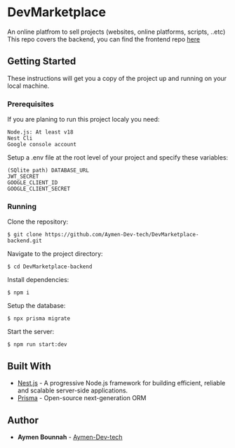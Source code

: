 # DevMarketplace

An online platfrom to sell projects (websites, online platforms, scripts, ..etc) 
This repo covers the backend, you can find the frontend repo [here](https://github.com/Aymen-Dev-tech/DevMarketplace-frontend.git) 

## Getting Started

These instructions will get you a copy of the project up and running on your local machine.

### Prerequisites

If you are planing to run this project localy you need:

```
Node.js: At least v18
Nest Cli
Google console account
```
Setup a .env file at the root level of your project and specify these variables: 

```
(SQlite path) DATABASE_URL
JWT_SECRET
GOOGLE_CLIENT_ID
GOOGLE_CLIENT_SECRET
```
### Running

Clone the repository: 
```
$ git clone https://github.com/Aymen-Dev-tech/DevMarketplace-backend.git
```

Navigate to the project directory: 

```
$ cd DevMarketplace-backend
```
Install dependencies:
```
$ npm i
```
Setup the database:
```
$ npx prisma migrate
```
Start the server: 
```
$ npm run start:dev
```
## Built With

- [Nest.js](https://nestjs.com/) - A progressive Node.js framework for building efficient, reliable and scalable server-side applications.
- [Prisma](https://www.prisma.io/) - Open-source next-generation ORM
## Author

- **Aymen Bounnah** - [Aymen-Dev-tech](https://github.com/Aymen-Dev-tech)





